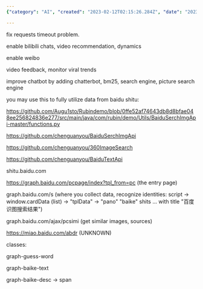 ```yaml
---
{"category": "AI", "created": "2023-02-12T02:15:26.284Z", "date": "2023-02-12 02:15:26", "description": "pyjom's updates focus on improving user experience by fixing timeouts, enabling features for popular platforms, monitoring viral trends, and leveraging data from the Baidu API to enhance its capabilities.", "modified": "2023-02-12T02:15:41.350Z", "tags": ["AI", "Pyjom", "Updates", "Platforms", "Viral trends", "Baidu API"], "title": "Issues while developing pyjom"}

---
```


fix requests timeout problem.

enable bilibili chats, video recommendation, dynamics

enable weibo

video feedback, monitor viral trends

improve chatbot by adding chatterbot, bm25, search engine, picture search engine

you may use this to fully utilize data from baidu shitu:

https://github.com/Augu1sto/Rubindemo/blob/0ffe52af74643db8d8bfae048ee256824836e277/src/main/java/com/rubin/demo/Utils/BaiduSerchImgApi-master/functions.py

https://github.com/chenguanyou/BaiduSerchImgApi

https://github.com/chenguanyou/360ImageSearch

https://github.com/chenguanyou/BaiduTextApi

shitu.baidu.com

https://graph.baidu.com/pcpage/index?tpl_from=pc (the entry page)

graph.baidu.com/s (where you collect data, recognize identities: script -> window.cardData (list) -> "tplData" -> "pano" "baike" shits ... with title "百度识图搜索结果")

graph.baidu.com/ajax/pcsimi (get similar images, sources)

https://miao.baidu.com/abdr (UNKNOWN)

classes:

graph-guess-word

graph-baike-text

graph-baike-desc -> span
